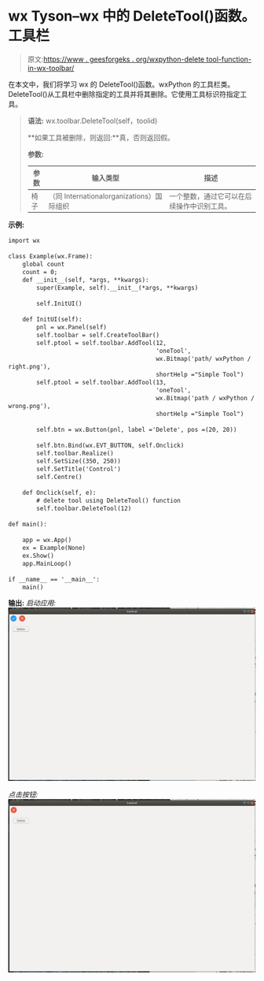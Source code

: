 # wx Tyson–wx 中的 DeleteTool()函数。工具栏

> 原文:[https://www . geesforgeks . org/wxpython-delete tool-function-in-wx-toolbar/](https://www.geeksforgeeks.org/wxpython-deletetool-function-in-wx-toolbar/)

在本文中，我们将学习 wx 的 DeleteTool()函数。wxPython 的工具栏类。DeleteTool()从工具栏中删除指定的工具并将其删除。它使用工具标识符指定工具。

> **语法:** wx.toolbar.DeleteTool(self，toolid)
> 
> **如果工具被删除，则返回:**真，否则返回假。
> 
> **参数:**
> 
> | 参数 | 输入类型 | 描述 |
> | --- | --- | --- |
> | 椅子 | （同 Internationalorganizations）国际组织 | 一个整数，通过它可以在后续操作中识别工具。 |

**示例:**

```
import wx

class Example(wx.Frame):
    global count
    count = 0;
    def __init__(self, *args, **kwargs):
        super(Example, self).__init__(*args, **kwargs)

        self.InitUI()

    def InitUI(self):
        pnl = wx.Panel(self)
        self.toolbar = self.CreateToolBar()
        self.ptool = self.toolbar.AddTool(12, 
                                          'oneTool',
                                          wx.Bitmap('path/ wxPython / right.png'),
                                          shortHelp ="Simple Tool")
        self.ptool = self.toolbar.AddTool(13,
                                          'oneTool',
                                          wx.Bitmap('path / wxPython / wrong.png'),
                                          shortHelp ="Simple Tool")

        self.btn = wx.Button(pnl, label ='Delete', pos =(20, 20))

        self.btn.Bind(wx.EVT_BUTTON, self.Onclick)
        self.toolbar.Realize()
        self.SetSize((350, 250))
        self.SetTitle('Control')
        self.Centre()

    def Onclick(self, e):
        # delete tool using DeleteTool() function
        self.toolbar.DeleteTool(12)

def main():

    app = wx.App()
    ex = Example(None)
    ex.Show()
    app.MainLoop()

if __name__ == '__main__':
    main()
```

**输出:**
*启动应用:*
![](img/af5d34b1a95b7f713c2dc21620877e70.png)

*点击按钮:*
![](img/642837402073cb77931071122f66810a.png)